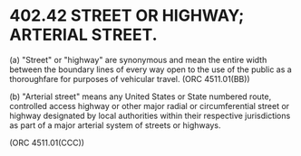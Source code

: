 402.42 STREET OR HIGHWAY; ARTERIAL STREET.
==========================================

​(a) "Street" or "highway" are synonymous and mean the entire width
between the boundary lines of every way open to the use of the public as
a thoroughfare for purposes of vehicular travel. (ORC 4511.01(BB))

​(b) "Arterial street" means any United States or State numbered route,
controlled access highway or other major radial or circumferential
street or highway designated by local authorities within their
respective jurisdictions as part of a major arterial system of streets
or highways.

(ORC 4511.01(CCC))
